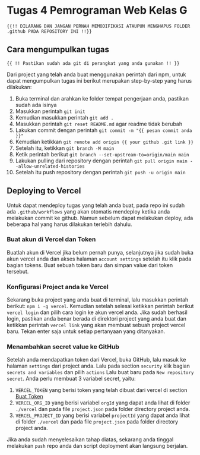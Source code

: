 # Tugas 4 Pemrograman Web Kelas G

`{{!! DILARANG DAN JANGAN PERNAH MEMODIFIKASI ATAUPUN MENGHAPUS FOLDER .github PADA REPOSITORY INI !!}}`

## Cara mengumpulkan tugas

`{{ !! Pastikan sudah ada git di perangkat yang anda gunakan !! }}`

Dari project yang telah anda buat menggunakan perintah dari npm, untuk dapat mengumpulkan tugas ini berikut merupakan step-by-step yang harus dilakukan:

1. Buka terminal dan arahkan ke folder tempat pengerjaan anda, pastikan sudah ada isinya
2. Masukkan perintah `git init`
3. Kemudian masukkan perintah `git add .`
4. Masukkan perintah `git reset README.md` agar readme tidak berubah
5. Lakukan commit dengan perintah `git commit -m "{{ pesan commit anda }}"`
6. Kemudian ketikkan `git remote add origin {{ your github .git link }}`
7. Setelah itu, ketikkan `git branch -M main`
8. Ketik perintah berikut `git branch --set-upstream-to=origin/main main`
9. Lakukan pulling dari repository dengan perintah `git pull origin main --allow-unrelated-histories`
10. Setelah itu push repository dengan perintah `git push -u origin main`

## Deploying to Vercel

Untuk dapat mendeploy tugas yang telah anda buat, pada repo ini sudah ada `.github/workflows` yang akan otomatis mendeploy ketika anda melakukan commit ke github. Namun sebelum dapat melakukan deploy, ada beberapa hal yang harus dilakukan terlebih dahulu.

### Buat akun di Vercel dan Token

Buatlah akun di Vercel jika belum pernah punya, selanjutnya jika sudah buka akun vercel anda dan akses halaman `account settings` setelah itu klik pada bagian tokens. Buat sebuah token baru dan simpan value dari token tersebut.

### Konfigurasi Project anda ke Vercel

Sekarang buka project yang anda buat di terminal, lalu masukkan perintah berikut: `npm i -g vercel`. Kemudian setelah selesai ketikkan perintah berikut `vercel login` dan pilih cara login ke akun vercel anda. Jika sudah berhasil login, pastikan anda benar berada di direktori project yang anda buat dan ketikkan perintah `vercel link` yang akan membuat sebuah project vercel baru. Tekan enter saja untuk setiap pertanyaan yang ditanyakan.

### Menambahkan secret value ke GitHub

Setelah anda mendapatkan token dari Vercel, buka GitHub, lalu masuk ke halaman `settings` dari project anda. Lalu pada section `security` klik bagian `secrets and variables` dan pilih `actions` Lalu buat baru pada `New repository secret`. Anda perlu membuat 3 variabel secret, yaitu:

1. `VERCEL_TOKEN` yang berisi token yang telah dibuat dari vercel di section [Buat Token](#buat-akun-di-vercel-dan-token)
2. `VERCEL_ORG_ID` yang berisi variabel `orgId` yang dapat anda lihat di folder `./vercel` dan pada file `project.json` pada folder directory project anda.
3. `VERCEL_PROJECT_ID` yang berisi variabel `projectId` yang dapat anda lihat di folder `./vercel` dan pada file `project.json` pada folder directory project anda.

Jika anda sudah menyelesaikan tahap diatas, sekarang anda tinggal melakukan `push` repo anda dan script deployment akan langsung berjalan.
